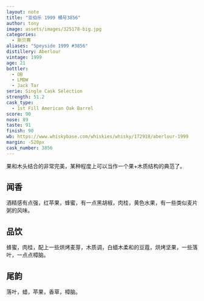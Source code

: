 ```yaml
---
layout: note
title: "亚伯乐 1999 桶号3856"
author: tony
image: assets/images/325178-big.jpg
categories:
  - 斯贝赛
aliases: "Speyside 1999 #3856"
distillery: Aberlour
vintage: 1999
age: 21
bottler:
  - OB
  - LMDW
  - Jack Tar
serie: Single Cask Selection
strength: 51.2
cask_type:
  - 1st Fill American Oak Barrel
score: 90
nose: 89
taste: 91
finish: 90
wb: https://www.whiskybase.com/whiskies/whisky/172918/aberlour-1999
margin: -520px
cask_number: 3856
---
```

果和木头结合的非常完美，某种程度上可以当作一个果+木质结构的典范了。

## 闻香
酒精感有点强，红苹果，蜂蜜，有一点黑胡椒，肉桂，黄色水果，有一些类似麦片粥的风味。

## 品饮
蜂蜜，肉桂，配上一些烘烤麦芽，木质调，白蜡木柔和的豆蔻，烘烤坚果，一些落叶，一点点樟脑。

## 尾韵
落叶，蜡，苹果，香草，樟脑。
